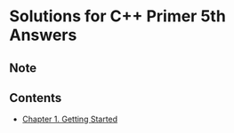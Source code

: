 # Solutions for C++ Primer 5th Answers
## Note
## Contents
- [Chapter 1. Getting Started](https://github.com/Yiyiya/PrimerCPP/tree/master/Chapter01)
